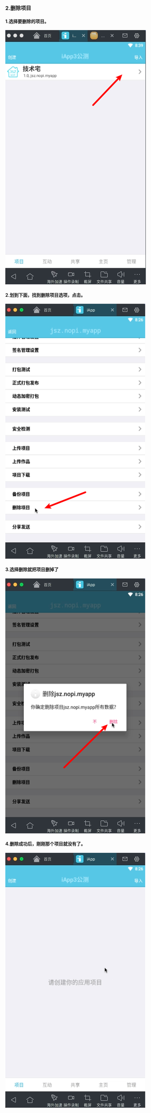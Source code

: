 ### 2.删除项目

#### 1.选择要删除的项目。
![title](https://raw.githubusercontent.com/JSZNopi/JSZImage/master/gitnote/2019/10/31/0-1572525620425.png)

#### 2.划到下面，找到删除项目选项，点击。
![title](https://raw.githubusercontent.com/JSZNopi/JSZImage/master/gitnote/2019/10/31/1-1572525675878.png)

#### 3.选择删除就把项目删掉了
![title](https://raw.githubusercontent.com/JSZNopi/JSZImage/master/gitnote/2019/10/31/2-1572525718292.png)

#### 4.删除成功后，刚刚那个项目就没有了。
![title](https://raw.githubusercontent.com/JSZNopi/JSZImage/master/gitnote/2019/10/31/3-1572525762703.png)